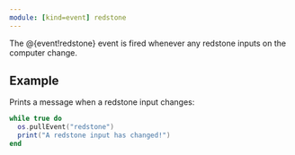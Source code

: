 ```yaml
---
module: [kind=event] redstone
---
```


The @{event!redstone} event is fired whenever any redstone inputs on the computer change.

## Example
Prints a message when a redstone input changes:
```lua
while true do
  os.pullEvent("redstone")
  print("A redstone input has changed!")
end
```
